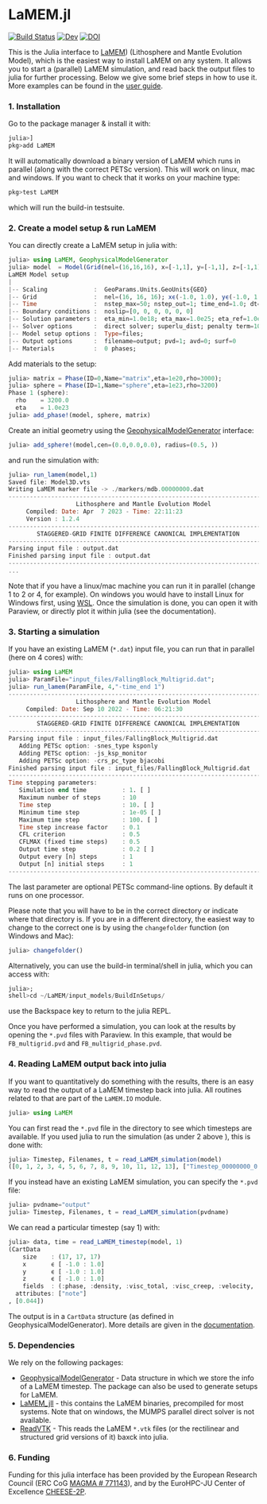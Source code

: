 # LaMEM.jl
[![Build Status](https://github.com/JuliaGeodynamics/LaMEM.jl/workflows/CI/badge.svg)](https://github.com/JuliaGeodynamics/LaMEM.jl/actions)
[![Dev](https://img.shields.io/badge/docs-dev-blue.svg)](https://juliageodynamics.github.io/LaMEM.jl/dev/)
[![DOI](https://zenodo.org/badge/531427568.svg)](https://zenodo.org/doi/10.5281/zenodo.10211627)

This is the Julia interface to [LaMEM](https://github.com/UniMainzGeo/LaMEM/)) (Lithosphere and Mantle Evolution Model), which is the easiest way to install LaMEM on any system. It allows you to start a (parallel) LaMEM simulation, and read back the output files to julia for further processing. Below we give some brief steps in how to use it. More examples can be found in the [user guide](https://juliageodynamics.github.io/LaMEM.jl/dev/).

### 1. Installation
Go to the package manager & install it with:
```julia
julia>]
pkg>add LaMEM
```
It will automatically download a binary version of LaMEM which runs in parallel (along with the correct PETSc version). This will work on linux, mac and windows.
If you want to check that it works on your machine type:
```julia
pkg>test LaMEM
```
which will run the build-in testsuite.

### 2. Create a model setup & run LaMEM
You can directly create a LaMEM setup in julia with: 
```Julia
julia> using LaMEM, GeophysicalModelGenerator
julia> model  = Model(Grid(nel=(16,16,16), x=[-1,1], y=[-1,1], z=[-1,1]))
LaMEM Model setup
|
|-- Scaling             :  GeoParams.Units.GeoUnits{GEO}
|-- Grid                :  nel=(16, 16, 16); xϵ(-1.0, 1.0), yϵ(-1.0, 1.0), zϵ(-1.0, 1.0) 
|-- Time                :  nstep_max=50; nstep_out=1; time_end=1.0; dt=0.05
|-- Boundary conditions :  noslip=[0, 0, 0, 0, 0, 0]
|-- Solution parameters :  eta_min=1.0e18; eta_max=1.0e25; eta_ref=1.0e20; act_temp_diff=0
|-- Solver options      :  direct solver; superlu_dist; penalty term=10000.0
|-- Model setup options :  Type=files; 
|-- Output options      :  filename=output; pvd=1; avd=0; surf=0
|-- Materials           :  0 phases; 
```
Add materials to the setup:
```Julia
julia> matrix = Phase(ID=0,Name="matrix",eta=1e20,rho=3000);
julia> sphere = Phase(ID=1,Name="sphere",eta=1e23,rho=3200)
Phase 1 (sphere): 
  rho    = 3200.0 
  eta    = 1.0e23 
julia> add_phase!(model, sphere, matrix)
```

Create an initial geometry using the [GeophysicalModelGenerator](https://github.com/JuliaGeodynamics/GeophysicalModelGenerator.jl/tree/main) interface:
```Julia
julia> add_sphere!(model,cen=(0.0,0.0,0.0), radius=(0.5, ))
```
and run the simulation with:
```julia
julia> run_lamem(model,1)
Saved file: Model3D.vts
Writing LaMEM marker file -> ./markers/mdb.00000000.dat
-------------------------------------------------------------------------- 
                   Lithosphere and Mantle Evolution Model                   
     Compiled: Date: Apr  7 2023 - Time: 22:11:23           
     Version : 1.2.4 
-------------------------------------------------------------------------- 
        STAGGERED-GRID FINITE DIFFERENCE CANONICAL IMPLEMENTATION           
-------------------------------------------------------------------------- 
Parsing input file : output.dat 
Finished parsing input file : output.dat 
--------------------------------------------------------------------------
...
```
Note that if you have a linux/mac machine you can run it in parallel (change 1 to 2 or 4, for example). On windows you would have to install Linux for Windows first, using [WSL](https://learn.microsoft.com/en-us/windows/wsl/install).
Once the simulation is done, you can open it with Paraview, or directly plot it within julia (see the documentation).


### 3. Starting a simulation
If you have an existing LaMEM (`*.dat`) input file, you can run that in parallel (here on 4 cores) with:
```julia
julia> using LaMEM
julia> ParamFile="input_files/FallingBlock_Multigrid.dat";
julia> run_lamem(ParamFile, 4,"-time_end 1")
-------------------------------------------------------------------------- 
                   Lithosphere and Mantle Evolution Model                   
     Compiled: Date: Sep 10 2022 - Time: 06:21:30           
-------------------------------------------------------------------------- 
        STAGGERED-GRID FINITE DIFFERENCE CANONICAL IMPLEMENTATION           
-------------------------------------------------------------------------- 
Parsing input file : input_files/FallingBlock_Multigrid.dat 
   Adding PETSc option: -snes_type ksponly
   Adding PETSc option: -js_ksp_monitor
   Adding PETSc option: -crs_pc_type bjacobi
Finished parsing input file : input_files/FallingBlock_Multigrid.dat 
--------------------------------------------------------------------------
Time stepping parameters:
   Simulation end time          : 1. [ ] 
   Maximum number of steps      : 10 
   Time step                    : 10. [ ] 
   Minimum time step            : 1e-05 [ ] 
   Maximum time step            : 100. [ ] 
   Time step increase factor    : 0.1 
   CFL criterion                : 0.5 
   CFLMAX (fixed time steps)    : 0.5 
   Output time step             : 0.2 [ ] 
   Output every [n] steps       : 1 
   Output [n] initial steps     : 1 
--------------------------------------------------------------------------
```
The last parameter are optional PETSc command-line options. By default it runs on one processor.

Please note that you will have to be in the correct directory or indicate where that directory is. If you are in a different directory, the easiest way to change to the correct one is by using the `changefolder` function (on Windows and Mac):
```julia
julia> changefolder()
```

Alternatively, you can use the build-in terminal/shell in julia, which you can access with:
```julia
julia>;
shell>cd ~/LaMEM/input_models/BuildInSetups/
```
use the Backspace key to return to the julia REPL.


Once you have performed a simulation, you can look at the results by opening the `*.pvd` files with Paraview. In this example, that would be `FB_multigrid.pvd` and `FB_multigrid_phase.pvd`.

### 4. Reading LaMEM output back into julia
If you want to quantitatively do something with the results, there is an easy way to read the output of a LaMEM timestep back into julia. All routines related to that are part of the `LaMEM.IO` module.

```julia
julia> using LaMEM
```
You can first read the `*.pvd` file in the directory to see which timesteps are available. If you used julia to run the simulation (as under 2 above ), this is done with:
```julia
julia> Timestep, Filenames, t = read_LaMEM_simulation(model)
([0, 1, 2, 3, 4, 5, 6, 7, 8, 9, 10, 11, 12, 13], ["Timestep_00000000_0.00000000e+00/output.pvtr", "Timestep_00000001_4.40000000e-02/output.pvtr", "Timestep_00000002_9.24000000e-02/output.pvtr", "Timestep_00000003_1.45640000e-01/output.pvtr", "Timestep_00000004_2.04204000e-01/output.pvtr", "Timestep_00000005_2.68624400e-01/output.pvtr", "Timestep_00000006_3.39486840e-01/output.pvtr", "Timestep_00000007_4.17435524e-01/output.pvtr", "Timestep_00000008_5.03179076e-01/output.pvtr", "Timestep_00000009_5.97496984e-01/output.pvtr", "Timestep_00000010_7.01246682e-01/output.pvtr", "Timestep_00000011_8.15371351e-01/output.pvtr", "Timestep_00000012_9.40908486e-01/output.pvtr", "Timestep_00000013_1.07899933e+00/output.pvtr"], [0.0, 0.044, 0.0924, 0.14564, 0.204204, 0.2686244, 0.3394868, 0.4174355, 0.5031791, 0.597497, 0.7012467, 0.8153714, 0.9409085, 1.078999])
```

If you instead have an existing LaMEM simulation, you can specify the `*.pvd` file:
```julia
julia> pvdname="output"
julia> Timestep, Filenames, t = read_LaMEM_simulation(pvdname)
```

We can read a particular timestep (say 1) with:
```julia
julia> data, time = read_LaMEM_timestep(model, 1)
(CartData 
    size    : (17, 17, 17)
    x       ϵ [ -1.0 : 1.0]
    y       ϵ [ -1.0 : 1.0]
    z       ϵ [ -1.0 : 1.0]
    fields  : (:phase, :density, :visc_total, :visc_creep, :velocity, :pressure, :temperature, :j2_dev_stress, :j2_strain_rate)
  attributes: ["note"]
, [0.044])
```
The output is in a `CartData` structure (as defined in GeophysicalModelGenerator).
More details are given in the [documentation](https://juliageodynamics.github.io/LaMEM.jl/dev/).

### 5. Dependencies
We rely on the following packages:
- [GeophysicalModelGenerator](https://github.com/JuliaGeodynamics/GeophysicalModelGenerator.jl) - Data structure in which we store the info of a LaMEM timestep. The package can also be used to generate setups for LaMEM.
- [LaMEM_jll](https://github.com/JuliaBinaryWrappers/LaMEM_jll.jl) - this contains the LaMEM binaries, precompiled for most systems. Note that on windows, the MUMPS parallel direct solver is not available.
- [ReadVTK](https://github.com/JuliaVTK/ReadVTK.jl) - This reads the LaMEM `*.vtk` files (or the rectilinear and structured grid versions of it)  baxck into julia. 


### 6. Funding
Funding for this julia interface has been provided by the European Research Council (ERC CoG [MAGMA # 771143](https://www.google.com/url?sa=t&rct=j&q=&esrc=s&source=web&cd=&ved=2ahUKEwi8rN_Iy7SEAxX8SfEDHfd3AzkQFnoECB4QAQ&url=https%3A%2F%2Fcordis.europa.eu%2Fproject%2Fid%2F771143&usg=AOvVaw1G1LUjR9t9KtX6pcE2ozr2&opi=89978449)), and by the EuroHPC-JU Center of Excellence [CHEESE-2P](https://cheese2.eu).
